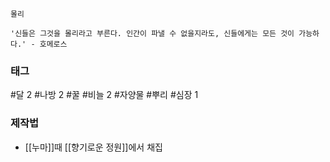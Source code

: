 

```
몰리

'신들은 그것을 몰리라고 부른다. 인간이 파낼 수 없을지라도, 신들에게는 모든 것이 가능하다.' - 호메로스
```


### 태그

#달 2
#나방 2
#꿀 
#비늘 2
#자양물 
#뿌리
#심장 1



### 제작법


* [[누마]]때 [[향기로운 정원]]에서 채집